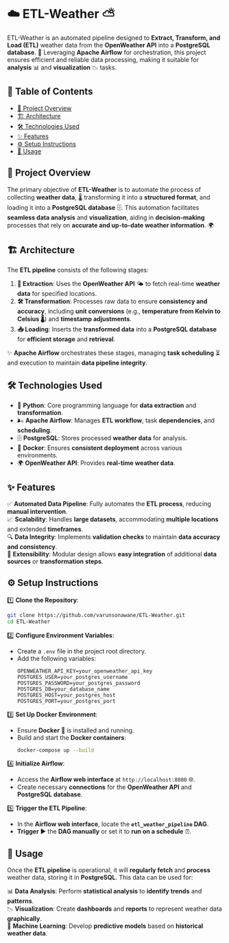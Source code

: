 
# ☁️ ETL-Weather ⛅  

ETL-Weather is an automated pipeline designed to **Extract, Transform, and Load (ETL)** weather data from the **OpenWeather API** into a **PostgreSQL database**. 🚀 Leveraging **Apache Airflow** for orchestration, this project ensures efficient and reliable data processing, making it suitable for **analysis** 📊 and **visualization** 📉 tasks.  

## 📌 Table of Contents  

- [📖 Project Overview](#project-overview)  
- [🏗️ Architecture](#architecture)  
- [🛠 Technologies Used](#technologies-used)  
- [✨ Features](#features)  
- [⚙️ Setup Instructions](#setup-instructions)  
- [🚀 Usage](#usage)  


## 📖 Project Overview  

The primary objective of **ETL-Weather** is to automate the process of collecting **weather data**, 🌡️ transforming it into a **structured format**, and loading it into a **PostgreSQL database** 🗄️. This automation facilitates **seamless data analysis** and **visualization**, aiding in **decision-making** processes that rely on **accurate and up-to-date weather information**. 🌍  

## 🏗️ Architecture  

The **ETL pipeline** consists of the following stages:  

1. **🔄 Extraction**: Uses the **OpenWeather API** 🌤️ to fetch real-time **weather data** for specified locations.  
2. **🛠️ Transformation**: Processes raw data to ensure **consistency and accuracy**, including **unit conversions** (e.g., **temperature from Kelvin to Celsius 🌡️**) and **timestamp adjustments**.  
3. **📥 Loading**: Inserts the **transformed data** into a **PostgreSQL database** for **efficient storage** and **retrieval**.  

✨ **Apache Airflow** orchestrates these stages, managing **task scheduling** ⏳ and execution to maintain **data pipeline integrity**.  

## 🛠 Technologies Used  

- 🐍 **Python**: Core programming language for **data extraction** and **transformation**.  
- 🌬️ **Apache Airflow**: Manages **ETL workflow**, task **dependencies**, and **scheduling**.  
- 🗄️ **PostgreSQL**: Stores processed **weather data** for analysis.  
- 🐳 **Docker**: Ensures **consistent deployment** across various environments.  
- 🌍 **OpenWeather API**: Provides **real-time weather data**.  

## ✨ Features  

✅ **Automated Data Pipeline**: Fully automates the **ETL process**, reducing **manual intervention**.  
📈 **Scalability**: Handles **large datasets**, accommodating **multiple locations** and extended **timeframes**.  
🔍 **Data Integrity**: Implements **validation checks** to maintain **data accuracy and consistency**.  
🔗 **Extensibility**: Modular design allows **easy integration** of additional **data sources** or **transformation steps**.  

## ⚙️ Setup Instructions  

1️⃣ **Clone the Repository**:  
   ```bash
   git clone https://github.com/varunsonawane/ETL-Weather.git
   cd ETL-Weather
   ```  

2️⃣ **Configure Environment Variables**:  
   - Create a `.env` file in the project root directory.  
   - Add the following variables:  
     ```env
     OPENWEATHER_API_KEY=your_openweather_api_key
     POSTGRES_USER=your_postgres_username
     POSTGRES_PASSWORD=your_postgres_password
     POSTGRES_DB=your_database_name
     POSTGRES_HOST=your_postgres_host
     POSTGRES_PORT=your_postgres_port
     ```  

3️⃣ **Set Up Docker Environment**:  
   - Ensure **Docker** 🐳 is installed and running.  
   - Build and start the **Docker containers**:  
     ```bash
     docker-compose up --build
     ```  

4️⃣ **Initialize Airflow**:  
   - Access the **Airflow web interface** at `http://localhost:8080` 🌐.  
   - Create necessary **connections** for the **OpenWeather API** and **PostgreSQL database**.  

5️⃣ **Trigger the ETL Pipeline**:  
   - In the **Airflow web interface**, locate the **`etl_weather_pipeline` DAG**.  
   - **Trigger** ▶️ the **DAG manually** or set it to **run on a schedule** ⏰.  

## 🚀 Usage  

Once the **ETL pipeline** is operational, it will **regularly fetch** and **process** weather data, storing it in **PostgreSQL**. This data can be used for:  

📊 **Data Analysis**: Perform **statistical analysis** to **identify trends** and **patterns**.  
📉 **Visualization**: Create **dashboards** and **reports** to represent weather data **graphically**.  
🤖 **Machine Learning**: Develop **predictive models** based on **historical weather data**.  

